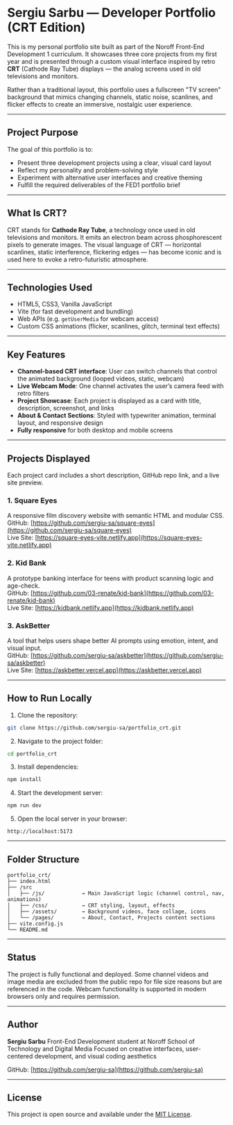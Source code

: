 # Sergiu Sarbu — Developer Portfolio (CRT Edition)

This is my personal portfolio site built as part of the Noroff Front-End Development 1 curriculum. It showcases three core projects from my first year and is presented through a custom visual interface inspired by retro **CRT** (Cathode Ray Tube) displays — the analog screens used in old televisions and monitors.

Rather than a traditional layout, this portfolio uses a fullscreen "TV screen" background that mimics changing channels, static noise, scanlines, and flicker effects to create an immersive, nostalgic user experience.

---

## Project Purpose

The goal of this portfolio is to:
- Present three development projects using a clear, visual card layout
- Reflect my personality and problem-solving style
- Experiment with alternative user interfaces and creative theming
- Fulfill the required deliverables of the FED1 portfolio brief

---

## What Is CRT?

CRT stands for **Cathode Ray Tube**, a technology once used in old televisions and monitors. It emits an electron beam across phosphorescent pixels to generate images. The visual language of CRT — horizontal scanlines, static interference, flickering edges — has become iconic and is used here to evoke a retro-futuristic atmosphere.

---

## Technologies Used

- HTML5, CSS3, Vanilla JavaScript
- Vite (for fast development and bundling)
- Web APIs (e.g. `getUserMedia` for webcam access)
- Custom CSS animations (flicker, scanlines, glitch, terminal text effects)

---

## Key Features

- **Channel-based CRT interface**: User can switch channels that control the animated background (looped videos, static, webcam)
- **Live Webcam Mode**: One channel activates the user’s camera feed with retro filters
- **Project Showcase**: Each project is displayed as a card with title, description, screenshot, and links
- **About & Contact Sections**: Styled with typewriter animation, terminal layout, and responsive design
- **Fully responsive** for both desktop and mobile screens

---

## Projects Displayed

Each project card includes a short description, GitHub repo link, and a live site preview.

### 1. Square Eyes  
A responsive film discovery website with semantic HTML and modular CSS.  
GitHub: [https://github.com/sergiu-sa/square-eyes](https://github.com/sergiu-sa/square-eyes)  
Live Site: [https://square-eyes-vite.netlify.app](https://square-eyes-vite.netlify.app)

### 2. Kid Bank  
A prototype banking interface for teens with product scanning logic and age-check.  
GitHub: [https://github.com/03-renate/kid-bank](https://github.com/03-renate/kid-bank)  
Live Site: [https://kidbank.netlify.app](https://kidbank.netlify.app)

### 3. AskBetter  
A tool that helps users shape better AI prompts using emotion, intent, and visual input.  
GitHub: [https://github.com/sergiu-sa/askbetter](https://github.com/sergiu-sa/askbetter)  
Live Site: [https://askbetter.vercel.app](https://askbetter.vercel.app)

---

## How to Run Locally

1. Clone the repository:
```bash
git clone https://github.com/sergiu-sa/portfolio_crt.git
````

2. Navigate to the project folder:

```bash
cd portfolio_crt
```

3. Install dependencies:

```bash
npm install
```

4. Start the development server:

```bash
npm run dev
```

5. Open the local server in your browser:

```
http://localhost:5173
```

---

## Folder Structure

```
portfolio_crt/
├── index.html
├── /src
│   ├── /js/            → Main JavaScript logic (channel control, nav, animations)
│   ├── /css/           → CRT styling, layout, effects
│   ├── /assets/        → Background videos, face collage, icons
│   └── /pages/         → About, Contact, Projects content sections
├── vite.config.js
└── README.md
```

---

## Status

The project is fully functional and deployed. Some channel videos and image media are excluded from the public repo for file size reasons but are referenced in the code. Webcam functionality is supported in modern browsers only and requires permission.

---

## Author

**Sergiu Sarbu**
Front-End Development student at Noroff School of Technology and Digital Media
Focused on creative interfaces, user-centered development, and visual coding aesthetics

GitHub: [https://github.com/sergiu-sa](https://github.com/sergiu-sa)

---

## License

This project is open source and available under the [MIT License](LICENSE).
